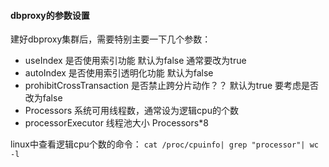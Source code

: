 #### dbproxy的参数设置

建好dbproxy集群后，需要特别主要一下几个参数：

* useIndex                        是否使用索引功能 默认为false    通常要改为true
* autoIndex                       是否使用索引透明化功能 默认为false  
* prohibitCrossTransaction  是否禁止跨分片动作？？ 默认为true      要考虑是否改为false
* Processors                系统可用线程数，通常设为逻辑cpu的个数
* processorExecutor         线程池大小 Processors*8 

linux中查看逻辑cpu个数的命令：
`cat /proc/cpuinfo| grep "processor"| wc -l`


